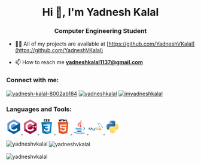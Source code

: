 <h1 align="center">Hi 👋, I'm Yadnesh Kalal</h1>
<h3 align="center">Computer Engineering Student</h3>

- 👨‍💻 All of my projects are available at [https://github.com/YadneshVKalal](https://github.com/YadneshVKalal)

- 📫 How to reach me **yadneshkalal1137@gmail.com**

<h3 align="left">Connect with me:</h3>
<p align="left">
<a href="https://linkedin.com/in/yadnesh-kalal-8002ab184" target="blank"><img align="center" src="https://raw.githubusercontent.com/rahuldkjain/github-profile-readme-generator/master/src/images/icons/Social/linked-in-alt.svg" alt="yadnesh-kalal-8002ab184" height="30" width="40" /></a>
<a href="https://fb.com/yadneshkalal" target="blank"><img align="center" src="https://raw.githubusercontent.com/rahuldkjain/github-profile-readme-generator/master/src/images/icons/Social/facebook.svg" alt="yadneshkalal" height="30" width="40" /></a>
<a href="https://instagram.com/imyadneshkalal" target="blank"><img align="center" src="https://raw.githubusercontent.com/rahuldkjain/github-profile-readme-generator/master/src/images/icons/Social/instagram.svg" alt="imyadneshkalal" height="30" width="40" /></a>
</p>

<h3 align="left">Languages and Tools:</h3>
<p align="left"> <a href="https://www.cprogramming.com/" target="_blank"> <img src="https://raw.githubusercontent.com/devicons/devicon/master/icons/c/c-original.svg" alt="c" width="40" height="40"/> </a> <a href="https://www.w3schools.com/cpp/" target="_blank"> <img src="https://raw.githubusercontent.com/devicons/devicon/master/icons/cplusplus/cplusplus-original.svg" alt="cplusplus" width="40" height="40"/> </a> <a href="https://www.w3schools.com/css/" target="_blank"> <img src="https://raw.githubusercontent.com/devicons/devicon/master/icons/css3/css3-original-wordmark.svg" alt="css3" width="40" height="40"/> </a> <a href="https://www.w3.org/html/" target="_blank"> <img src="https://raw.githubusercontent.com/devicons/devicon/master/icons/html5/html5-original-wordmark.svg" alt="html5" width="40" height="40"/> </a> <a href="https://www.java.com" target="_blank"> <img src="https://raw.githubusercontent.com/devicons/devicon/master/icons/java/java-original.svg" alt="java" width="40" height="40"/> </a> <a href="https://www.mysql.com/" target="_blank"> <img src="https://raw.githubusercontent.com/devicons/devicon/master/icons/mysql/mysql-original-wordmark.svg" alt="mysql" width="40" height="40"/> </a> <a href="https://www.python.org" target="_blank"> <img src="https://raw.githubusercontent.com/devicons/devicon/master/icons/python/python-original.svg" alt="python" width="40" height="40"/> </a> </p>

<p><img align="left" src="https://github-readme-stats.vercel.app/api/top-langs?username=yadneshvkalal&show_icons=true&locale=en&layout=compact" alt="yadneshvkalal" /></p>

<p>&nbsp;<img align="center" src="https://github-readme-stats.vercel.app/api?username=yadneshvkalal&show_icons=true&locale=en" alt="yadneshvkalal" /></p>

<p><img align="center" src="https://github-readme-streak-stats.herokuapp.com/?user=yadneshvkalal&" alt="yadneshvkalal" /></p>
